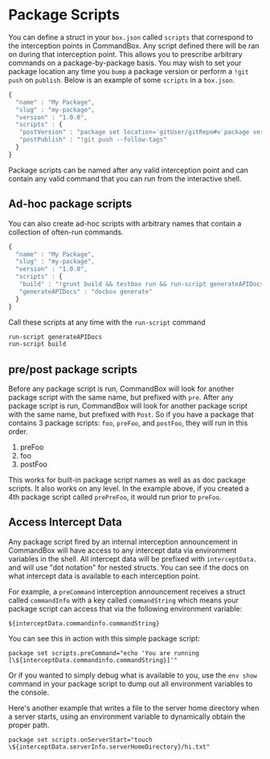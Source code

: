 # Package Scripts

You can define a struct in your `box.json` called `scripts` that correspond to the interception points in CommandBox. Any script defined there will be ran on during that interception point. This allows you to prescribe arbitrary commands on a package-by-package basis. You may wish to set your package location any time you `bump` a package version or perform a `!git push` on `publish`. Below is an example of some `scripts` in a `box.json`.

```javascript
{
  "name" : "My Package",
  "slug" : "my-package",
  "version" : "1.0.0",
  "scripts" : {
   "postVersion" : "package set location='gitUser/gitRepo#v`package version`'",
   "postPublish" : "!git push --follow-tags"
  }
}
```

Package scripts can be named after any valid interception point and can contain any valid command that you can run from the interactive shell.

## Ad-hoc package scripts

You can also create ad-hoc scripts with arbitrary names that contain a collection of often-run commands.

```javascript
{
  "name" : "My Package",
  "slug" : "my-package",
  "version" : "1.0.0",
  "scripts" : {
   "build" : "!grunt build && testbox run && run-script generateAPIDocs && bump --patch && publish",
   "generateAPIDocs" : "docbox generate"
  }
}
```

Call these scripts at any time with the `run-script` command

```bash
run-script generateAPIDocs
run-script build
```

## pre/post package scripts

Before any package script is run, CommandBox will look for another package script with the same name, but prefixed with `pre`. After any package script is run, CommandBox will look for another package script with the same name, but prefixed with `Post`. So if you have a package that contains 3 package scripts: `foo`, `preFoo`, and `postFoo`, they will run in this order.

1. preFoo
2. foo
3. postFoo

This works for built-in package script names as well as as doc package scripts. It also works on any level. In the example above, if you created a 4th package script called `prePreFoo`, it would run prior to `preFoo`.

## Access Intercept Data

Any package script fired by an internal interception announcement in CommandBox will have access to any intercept data via environment variables in the shell. All intercept data will be prefixed with `interceptData.` and will use "dot notation" for nested structs. You can see if the docs on what intercept data is available to each interception point.

For example, a `preCommand` interception announcement receives a struct called `commandInfo` with a key called `commandString` which means your package script can access that via the following environment variable:

```text
${interceptData.commandinfo.commandString}
```

You can see this in action with this simple package script:

```text
package set scripts.preCommand="echo 'You are running [\${interceptData.commandinfo.commandString}]'"
```

Or if you wanted to simply debug what is available to you, use the `env show` command in your package script to dump out all environment variables to the console.

Here's another example that writes a file to the server home directory when a server starts, using an environment variable to dynamically obtain the proper path.

```text
package set scripts.onServerStart="touch \${interceptData.serverInfo.serverHomeDirectory}/hi.txt"
```


